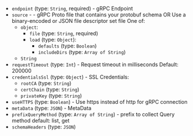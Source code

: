 
* `endpoint` (type: `String`, required) - gRPC Endpoint
* `source` -  - gRPC Proto file that contains your protobuf schema
OR
Use a binary-encoded or JSON file descriptor set file One of: 
  * `object`: 
    * `file` (type: `String`, required)
    * `load` (type: `Object`): 
      * `defaults` (type: `Boolean`)
      * `includeDirs` (type: `Array of String`)
  * `String`
* `requestTimeout` (type: `Int`) - Request timeout in milliseconds
Default: 200000
* `credentialsSsl` (type: `Object`) - SSL Credentials: 
  * `rootCA` (type: `String`)
  * `certChain` (type: `String`)
  * `privateKey` (type: `String`)
* `useHTTPS` (type: `Boolean`) - Use https instead of http for gRPC connection
* `metaData` (type: `JSON`) - MetaData
* `prefixQueryMethod` (type: `Array of String`) - prefix to collect Query method default: list, get
* `schemaHeaders` (type: `JSON`)